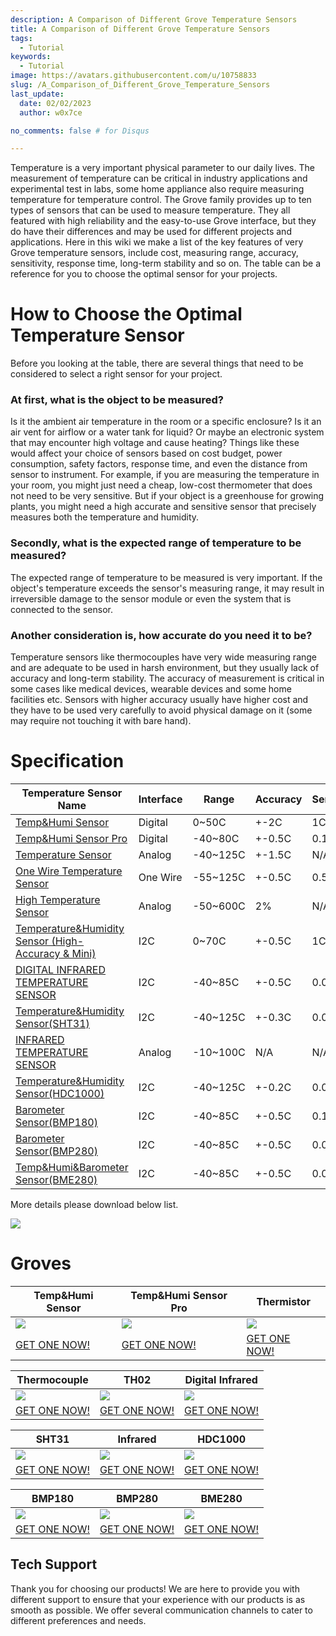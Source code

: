 ```yaml
---
description: A Comparison of Different Grove Temperature Sensors
title: A Comparison of Different Grove Temperature Sensors
tags:
  - Tutorial
keywords:
  - Tutorial
image: https://avatars.githubusercontent.com/u/10758833
slug: /A_Comparison_of_Different_Grove_Temperature_Sensors
last_update:
  date: 02/02/2023
  author: w0x7ce

no_comments: false # for Disqus

---
```



Temperature is a very important physical parameter to our daily lives. The measurement of temperature can be critical in industry applications and experimental test in labs, some home appliance also require measuring temperature for temperature control.
The Grove family provides up to ten types of sensors that can be used to measure temperature. They all featured with high reliability and the easy-to-use Grove interface, but they do have their differences and may be used for different projects and applications.
Here in this wiki we make a list of the key features of very Grove temperature sensors, include cost, measuring range, accuracy, sensitivity, response time, long-term stability and so on. The table can be a reference for you to choose the optimal sensor for your projects.

# How to Choose the Optimal Temperature Sensor

Before you looking at the table, there are several things that need to be considered to select a right sensor for your project.

### At first, what is the object to be measured?

Is it the ambient air temperature in the room or a specific enclosure? Is it an air vent for airflow or a water tank for liquid? Or maybe an electronic system that may encounter high voltage and cause heating? Things like these would affect your choice of sensors based on cost budget, power consumption, safety factors, response time, and even the distance from sensor to instrument. For example, if you are measuring the temperature in your room, you might just need a cheap, low-cost thermometer that does not need to be very sensitive. But if your object is a greenhouse for growing plants, you might need a high accurate and sensitive sensor that precisely measures both the temperature and humidity.

### Secondly, what is the expected range of temperature to be measured?
The expected range of temperature to be measured is very important. If the object's temperature exceeds the sensor's measuring range, it may result in irreversible damage to the sensor module or even the system that is connected to the sensor.

### Another consideration is, how accurate do you need it to be?
Temperature sensors like thermocouples have very wide measuring range and are adequate to be used in harsh environment, but they usually lack of accuracy and long-term stability. The accuracy of measurement is critical in some cases like medical devices, wearable devices and some home facilities etc. Sensors with higher accuracy usually have higher cost and they have to be used very carefully to avoid physical damage on it (some may require not touching it with bare hand).

# Specification

|Temperature Sensor Name|Interface|Range|Accuracy|Sensitivity|Datasheet|
|-----------------------|---------|----|---------|-----------|----|
|[Temp&Humi Sensor](https://wiki.seeedstudio.com/Grove-TemperatureAndHumidity_Sensor/) | Digital | 0~50C|+-2C|1C|[DHT11](https://files.seeedstudio.com/wiki/Grove-TemperatureAndHumidity_Sensor/res/DHT11.pdf)|
|[Temp&Humi Sensor Pro](https://wiki.seeedstudio.com/Grove-Temperature_and_Humidity_Sensor_Pro/) | Digital | -40~80C|+-0.5C|0.1C| [DHT22/AM2302](https://files.seeedstudio.com/wiki/Grove-Temperature_and_Humidity_Sensor_Pro/res/AM2302.pdf) |
|[Temperature Sensor](https://wiki.seeedstudio.com/Grove-Temperature_Sensor_V1.2/) | Analog | -40~125C|+-1.5C|N/A|[NCP18WF104F03RC](https://files.seeedstudio.com/wiki/Grove-Temperature_Sensor_V1.2/res/NCP18WF104F03RC.pdf) |
|[One Wire Temperature Sensor](http://datasheets.maxim-ic.com/en/ds/DS18B20.pdf) | One Wire | -55~125C|+-0.5C|0.5C|[DS18B20](http://datasheets.maxim-ic.com/en/ds/DS18B20.pdf) |
|[High Temperature Sensor](https://wiki.seeedstudio.com/Grove-High_Temperature_Sensor/) |Analog|-50~600C|2%|N/A|K Type Thermocouple|
|[Temperature&Humidity Sensor (High-Accuracy & Mini)](https://wiki.seeedstudio.com/Grove-TemptureAndHumidity_Sensor-High-Accuracy_AndMini-v1.0/) |I2C|0~70C|+-0.5C|1C|[TH02](https://files.seeedstudio.com/wiki/Grove-TemptureAndHumidity_Sensor-High-Accuracy_AndMini-v1.0/res/TH02_SENSOR.pdf) |
|[DIGITAL INFRARED TEMPERATURE SENSOR](https://wiki.seeedstudio.com/Grove-Digital_Infrared_Temperature_Sensor/) |I2C|-40~85C|+-0.5C|0.02C|[MLX90615](https://files.seeedstudio.com/wiki/Grove-Digital_Infrared_Temperature_Sensor/res/MLX90615.pdf) |
|[Temperature&Humidity Sensor(SHT31)](https://wiki.seeedstudio.com/Grove-TempAndHumi_Sensor-SHT31/) |I2C|-40~125C|+-0.3C|0.01C|[SHT31](https://files.seeedstudio.com/wiki/Grove-TempAndHumi_Sensor-SHT31/res/Grove-TempAndHumi_Sensor-SHT31-Datasheets.zip) |
|[INFRARED TEMPERATURE SENSOR](https://wiki.seeedstudio.com/Grove-Infrared_Temperature_Sensor/) |Analog|-10~100C|N/A|N/A|[OTP-538U](https://files.seeedstudio.com/wiki/Grove-Infrared_Temperature_Sensor/res/OTP-538Udatasheet.zip) |
|[Temperature&Humidity Sensor(HDC1000)](https://wiki.seeedstudio.com/Grove-TemperatureAndHumidity_Sensor-HDC1000/) |I2C|-40~125C|+-0.2C|0.01C|[HDC1000](https://files.seeedstudio.com/wiki/Grove-TemperatureAndHumidity_Sensor-HDC1000/res/HDC1000.pdf) |
|[Barometer Sensor(BMP180)](https://wiki.seeedstudio.com/Grove-Barometer_Sensor-BMP180/) |I2C|-40~85C|+-0.5C|0.1C|[BMP180](https://files.seeedstudio.com/wiki/Grove-Barometer_Sensor-BMP180/res/BMP180.pdf) |
|[Barometer Sensor(BMP280)](https://wiki.seeedstudio.com/Grove-Barometer_Sensor-BMP280/) |I2C|-40~85C|+-0.5C|0.01C|[BMP280](https://files.seeedstudio.com/wiki/Grove-Barometer_Sensor-BMP280/res/Grove-Barometer_Sensor-BMP280-BMP280-DS001-12_Datasheet.pdf) |
|[Temp&Humi&Barometer Sensor(BME280)](https://wiki.seeedstudio.com/Grove-Barometer_Sensor-BME280/) |I2C|-40~85C|+-0.5C|0.01C|[BME280](https://files.seeedstudio.com/wiki/Grove-Barometer_Sensor-BME280/res/Grove-Barometer_Sensor-BME280-.pdf) |

More details please download below list.

[![](https://files.seeedstudio.com/wiki/Tutorial_Temperature_Sensor/img/list.png)](https://files.seeedstudio.com/wiki/Tutorial_Temperature_Sensor/res/temperature%C2%A0sensor%20v2.xlsx)

# Groves

|Temp&Humi Sensor | Temp&Humi Sensor Pro | Thermistor |
|----------------------------|-------------------------------------|------------------------|
|![](https://files.seeedstudio.com/wiki/Tutorial_Temperature_Sensor/img/1.jpg)|![](https://files.seeedstudio.com/wiki/Tutorial_Temperature_Sensor/img/2.jpg)|![](https://files.seeedstudio.com/wiki/Tutorial_Temperature_Sensor/img/3.jpg)|
|[GET ONE NOW!](https://www.seeedstudio.com/Grove-Temp%26Humi-Sensor-p-745.html)|[GET ONE NOW!](https://www.seeedstudio.com/Grove-Temperature%26Humidity-Sensor-Pro-p-838.html)|[GET ONE NOW!](https://www.seeedstudio.com/Grove-Temperature-Sensor-p-774.html)|

|Thermocouple | TH02| Digital Infrared|
|----------------------------|-------------------------------------|------------------------|
|![](https://files.seeedstudio.com/wiki/Tutorial_Temperature_Sensor/img/4.jpg)|![](https://files.seeedstudio.com/wiki/Tutorial_Temperature_Sensor/img/5.jpg)|![](https://files.seeedstudio.com/wiki/Tutorial_Temperature_Sensor/img/6.jpg)|
|[GET ONE NOW!](https://www.seeedstudio.com/depot/Grove-High-Temperature-Sensor-p-1810.html)|[GET ONE NOW!](https://www.seeedstudio.com/Grove-Temperature%26Humidity-Sensor-(High-Accuracy-%26-Mini)-p-1921.html)|[GET ONE NOW!](https://www.seeedstudio.com/Grove-Digital-Infrared-Temperature-Sensor-p-2385.html)|

|SHT31| Infrared| HDC1000 |
|----------------------------|-------------------------------------|------------------------|
|![](https://files.seeedstudio.com/wiki/Tutorial_Temperature_Sensor/img/7.jpg)|![](https://files.seeedstudio.com/wiki/Tutorial_Temperature_Sensor/img/8.jpg)|![](https://files.seeedstudio.com/wiki/Tutorial_Temperature_Sensor/img/9.jpg)|
|[GET ONE NOW!](https://www.seeedstudio.com/depot/Grove-TemperatureHumidity-Sensor-SHT31-p-2655.html)|[GET ONE NOW!](https://www.seeedstudio.com/Grove-Infrared-Temperature-Sensor-p-1058.html)|[GET ONE NOW!](https://www.seeedstudio.com/depot/Grove-TemperatureHumidity-Sensor-HDC1000-p-2535.html?cPath=25_125)|

| BMP180 | BMP280 | BME280 |
|----------------------------|-------------------------------------|------------------------|
|![](https://files.seeedstudio.com/wiki/Tutorial_Temperature_Sensor/img/10.jpg)|![](https://files.seeedstudio.com/wiki/Tutorial_Temperature_Sensor/img/11.jpg)|![](https://files.seeedstudio.com/wiki/Tutorial_Temperature_Sensor/img/12.jpg)|
|[GET ONE NOW!](https://www.seeedstudio.com/Grove-Barometer-Sensor-(BMP180)-p-1840.html)|[GET ONE NOW!](https://www.seeedstudio.com/depot/Grove-Barometer-Sensor-BMP280-p-2652.html)|[GET ONE NOW!](https://www.seeedstudio.com/depot/Grove-TempHumiBarometer-Sensor-BME280-p-2653.html)|

## Tech Support

Thank you for choosing our products! We are here to provide you with different support to ensure that your experience with our products is as smooth as possible. We offer several communication channels to cater to different preferences and needs.

<div class="button_tech_support_container">
<a href="https://forum.seeedstudio.com/" class="button_forum"></a> 
<a href="https://www.seeedstudio.com/contacts" class="button_email"></a>
</div>

<div class="button_tech_support_container">
<a href="https://discord.gg/eWkprNDMU7" class="button_discord"></a> 
<a href="https://github.com/Seeed-Studio/wiki-documents/discussions/69" class="button_discussion"></a>
</div>
